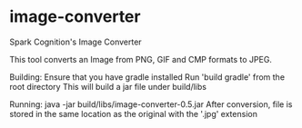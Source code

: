 # image-converter
Spark Cognition's Image Converter

This tool converts an Image from PNG, GIF and CMP formats to JPEG.

Building:
Ensure that you have gradle installed
Run 'build gradle' from the root directory
This will build a jar file under build/libs

Running:
java -jar build/libs/image-converter-0.5.jar <path to image file>
After conversion, file is stored in the same location as the original with the '.jpg' extension
